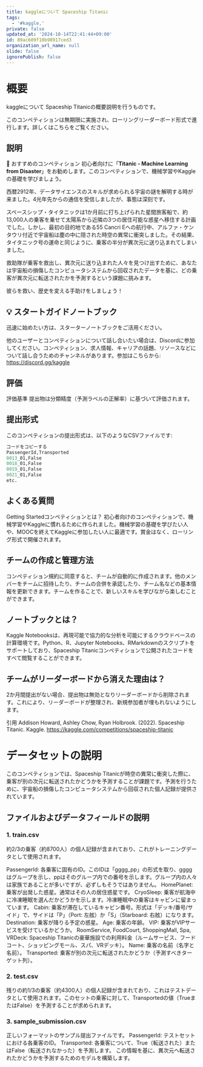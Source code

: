 ```yaml
---
title: kaggleについて Spaceship Titanic
tags:
  - '#kaggle,'
private: false
updated_at: '2024-10-14T22:41:44+09:00'
id: 89ac609f10b98917ced3
organization_url_name: null
slide: false
ignorePublish: false
---
```

# 概要
kaggleについて Spaceship Titanicの概要説明を行うものです。

このコンペティションは無期限に実施され、ローリングリーダーボード形式で進行します。詳しくはこちらをご覧ください。


## 説明
📣 おすすめのコンペティション
初心者向けに「**Titanic - Machine Learning from Disaster**」をお勧めします。このコンペティションで、機械学習やKaggleの基礎を学びましょう。

西暦2912年、データサイエンスのスキルが求められる宇宙の謎を解明する時が来ました。4光年先からの通信を受信しましたが、事態は深刻です。

スペースシップ・タイタニックは1か月前に打ち上げられた星間旅客船で、約13,000人の乗客を乗せて太陽系から近隣の3つの居住可能な惑星へ移住する計画でした。しかし、最初の目的地である55 Cancri Eへの航行中、アルファ・ケンタウリ付近で宇宙船は塵の中に隠された時空の異常に衝突しました。その結果、タイタニック号の運命と同じように、乗客の半分が異次元に送り込まれてしまいました。

救助隊が乗客を救出し、異次元に送り込まれた人々を見つけ出すために、あなたは宇宙船の損傷したコンピュータシステムから回収されたデータを基に、どの乗客が異次元に転送されたかを予測するという課題に挑みます。

彼らを救い、歴史を変える手助けをしましょう！

## 💡 スタートガイドノートブック
迅速に始めたい方は、スターターノートブックをご活用ください。

他のユーザーとコンペティションについて話し合いたい場合は、Discordに参加してください。コンペティション、求人情報、キャリアの話題、リソースなどについて話し合うためのチャンネルがあります。参加はこちらから: https://discord.gg/kaggle


## 評価
評価基準
提出物は分類精度（予測ラベルの正解率）に基づいて評価されます。

## 提出形式
このコンペティションの提出形式は、以下のようなCSVファイルです:

``` graphql
コードをコピーする
PassengerId,Transported  
0013_01,False  
0018_01,False  
0019_01,False  
0021_01,False  
etc.
```

## よくある質問
Getting Startedコンペティションとは？
初心者向けのコンペティションで、機械学習やKaggleに慣れるために作られました。機械学習の基礎を学びたい人や、MOOCを終えてKaggleに参加したい人に最適です。賞金はなく、ローリング形式で開催されます。

## チームの作成と管理方法
コンペティション規約に同意すると、チームが自動的に作成されます。他のメンバーをチームに招待したり、チームの合併を承認したり、チーム名などの基本情報を更新できます。チームを作ることで、新しいスキルを学びながら楽しむことができます。

## ノートブックとは？
Kaggle Notebooksは、再現可能で協力的な分析を可能にするクラウドベースの計算環境です。Python、R、Jupyter Notebooks、RMarkdownのスクリプトをサポートしており、Spaceship Titanicコンペティションで公開されたコードをすべて閲覧することができます。

## チームがリーダーボードから消えた理由は？
2か月間提出がない場合、提出物は無効となりリーダーボードから削除されます。これにより、リーダーボードが整理され、新規参加者が埋もれないようにします。


引用
Addison Howard, Ashley Chow, Ryan Holbrook. (2022). Spaceship Titanic. Kaggle. https://kaggle.com/competitions/spaceship-titanic




# データセットの説明
このコンペティションでは、Spaceship Titanicが時空の異常に衝突した際に、乗客が別の次元に転送されたかどうかを予測することが課題です。予測を行うために、宇宙船の損傷したコンピュータシステムから回収された個人記録が提供されています。

## ファイルおよびデータフィールドの説明
### 1. train.csv 
約2/3の乗客（約8700人）の個人記録が含まれており、これがトレーニングデータとして使用されます。

PassengerId: 各乗客に固有のID。このIDは「gggg_pp」の形式を取り、ggggはグループを示し、ppはそのグループ内での番号を示します。グループ内の人々は家族であることが多いですが、必ずしもそうではありません。
HomePlanet: 乗客が出発した惑星。通常はその人の居住惑星です。
CryoSleep: 乗客が航海中に冷凍睡眠を選んだかどうかを示します。冷凍睡眠中の乗客はキャビンに留まっています。
Cabin: 乗客が滞在しているキャビン番号。形式は「デッキ/番号/サイド」で、サイドは「P」（Port: 左舷）か「S」（Starboard: 右舷）になります。
Destination: 乗客が降りる予定の惑星。
Age: 乗客の年齢。
VIP: 乗客がVIPサービスを受けているかどうか。
RoomService, FoodCourt, ShoppingMall, Spa, VRDeck: Spaceship Titanicの豪華施設での利用料金（ルームサービス、フードコート、ショッピングモール、スパ、VRデッキ）。
Name: 乗客の名前（名字と名前）。
Transported: 乗客が別の次元に転送されたかどうか（予測すべきターゲット列）。
### 2. test.csv 
残りの約1/3の乗客（約4300人）の個人記録が含まれており、これはテストデータとして使用されます。このセットの乗客に対して、Transportedの値（TrueまたはFalse）を予測することが求められます。

### 3. sample_submission.csv 
正しいフォーマットのサンプル提出ファイルです。
PassengerId: テストセットにおける各乗客のID。
Transported: 各乗客について、True（転送された）またはFalse（転送されなかった）を予測します。
この情報を基に、異次元へ転送されたかどうかを予測するためのモデルを構築します。
